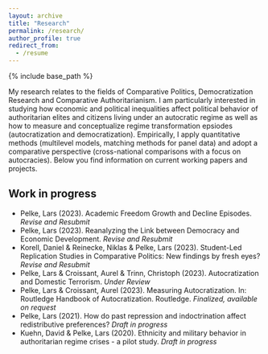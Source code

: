 ```yaml
---
layout: archive
title: "Research"
permalink: /research/
author_profile: true
redirect_from:
  - /resume
---
```


{% include base_path %}

My research relates to the fields of Comparative Politics, Democratization Research and Comparative Authoritarianism. I am particularly interested in studying how economic and political inequalities affect political behavior of authoritarian elites and citizens living under an autocratic regime as well as how to measure and conceptualize regime transformation epsiodes (autocratization and democratization). Empirically, I apply quantitative methods (multilevel models, matching methods for panel data) and adopt a comparative perspective (cross-national comparisons with a focus on autocracies). Below you find information on current working papers and projects.  

Work in progress
------

*  Pelke, Lars (2023). Academic Freedom Growth and Decline Episodes. *Revise and Resubmit*
*  Pelke, Lars (2023). Reanalyzing the Link between Democracy and Economic Development. *Revise and Resubmit*
*  Korell, Daniel & Reinecke, Niklas & Pelke, Lars (2023). Student-Led Replication Studies in Comparative Politics: New findings by fresh eyes? *Revise and Resubmit*  
*  Pelke, Lars & Croissant, Aurel & Trinn, Christoph (2023). Autocratization and Domestic Terrorism. *Under Review*
*  Pelke, Lars & Croissant, Aurel (2023). Measuring Autocratization. In: Routledge Handbook of Autocratization. Routledge. *Finalized, available on request*
*  Pelke, Lars (2021). How do past repression and indoctrination affect redistributive preferences? *Draft in progress*
*  Kuehn, David & Pelke, Lars (2020). Ethnicity and military behavior in authoritarian regime crises - a pilot study. *Draft in progress* 







